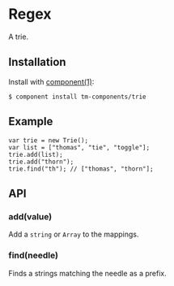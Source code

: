 
# Regex

  A trie.

## Installation

  Install with [component(1)](http://component.io):

    $ component install tm-components/trie

## Example

```
var trie = new Trie();
var list = ["thomas", "tie", "toggle"];
trie.add(list);
trie.add("thorn");
trie.find("th"); // ["thomas", "thorn"];
```

## API

### add(value)

Add a `string` or `Array` to the mappings.

### find(needle)

Finds a strings matching the needle as a prefix.